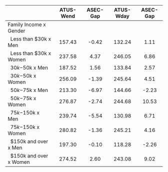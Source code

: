 
|                      |    ATUS-Wend |     ASEC-Gap |    ATUS-Wday |     ASEC-Gap |
| -------------------- | :----------: | :----------: | :----------: | :----------: |
| Family Income x Gender |              |              |              |              |
| &nbsp;&nbsp;Less than $30k x Men |       157.43 |        -0.42 |       132.24 |         1.11 |
| &nbsp;&nbsp;Less than $30k x Women |       237.58 |         4.37 |       246.05 |         6.86 |
| &nbsp;&nbsp;$30k-$50k x Men |       187.52 |         1.56 |       133.84 |         2.57 |
| &nbsp;&nbsp;$30k-$50k x Women |       256.09 |        -1.39 |       245.64 |         4.51 |
| &nbsp;&nbsp;$50k-$75k x Men |       213.30 |        -6.97 |       144.66 |        -2.23 |
| &nbsp;&nbsp;$50k-$75k x Women |       276.87 |        -2.74 |       244.68 |        10.53 |
| &nbsp;&nbsp;$75k-$150k x Men |       239.74 |        -5.54 |       130.98 |         6.71 |
| &nbsp;&nbsp;$75k-$150k x Women |       280.82 |        -1.36 |       245.21 |         4.16 |
| &nbsp;&nbsp;$150k and over x Men |       197.30 |        -0.10 |       118.28 |        -2.26 |
| &nbsp;&nbsp;$150k and over x Women |       274.52 |         2.60 |       243.08 |         9.02 |

